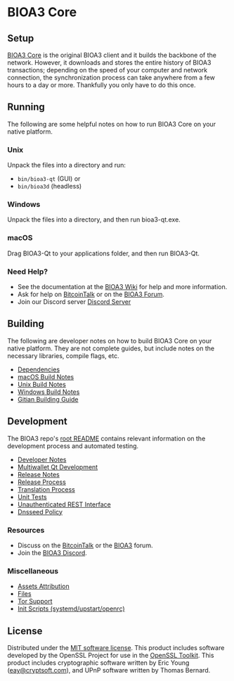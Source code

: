 BIOA3 Core
=============

Setup
---------------------
[BIOA3 Core](http://bioa3.org/wallet) is the original BIOA3 client and it builds the backbone of the network. However, it downloads and stores the entire history of BIOA3 transactions; depending on the speed of your computer and network connection, the synchronization process can take anywhere from a few hours to a day or more. Thankfully you only have to do this once.

Running
---------------------
The following are some helpful notes on how to run BIOA3 Core on your native platform.

### Unix

Unpack the files into a directory and run:

- `bin/bioa3-qt` (GUI) or
- `bin/bioa3d` (headless)

### Windows

Unpack the files into a directory, and then run bioa3-qt.exe.

### macOS

Drag BIOA3-Qt to your applications folder, and then run BIOA3-Qt.

### Need Help?

* See the documentation at the [BIOA3 Wiki](https://github.com/bioa3/BIOA3/wiki)
for help and more information.
* Ask for help on [BitcoinTalk](https://bitcointalk.org/index.php?topic=?) or on the [BIOA3 Forum](http://forum.bioa3.org/).
* Join our Discord server [Discord Server](https://discord.bioa3.org)

Building
---------------------
The following are developer notes on how to build BIOA3 Core on your native platform. They are not complete guides, but include notes on the necessary libraries, compile flags, etc.

- [Dependencies](dependencies.md)
- [macOS Build Notes](build-osx.md)
- [Unix Build Notes](build-unix.md)
- [Windows Build Notes](build-windows.md)
- [Gitian Building Guide](gitian-building.md)

Development
---------------------
The BIOA3 repo's [root README](/README.md) contains relevant information on the development process and automated testing.

- [Developer Notes](developer-notes.md)
- [Multiwallet Qt Development](multiwallet-qt.md)
- [Release Notes](release-notes.md)
- [Release Process](release-process.md)
- [Translation Process](translation_process.md)
- [Unit Tests](unit-tests.md)
- [Unauthenticated REST Interface](REST-interface.md)
- [Dnsseed Policy](dnsseed-policy.md)

### Resources
* Discuss on the [BitcoinTalk](https://bitcointalk.org/index.php?topic=?) or the [BIOA3](http://forum.bioa3.org/) forum.
* Join the [BIOA3 Discord](https://discord.bioa3.org).

### Miscellaneous
- [Assets Attribution](assets-attribution.md)
- [Files](files.md)
- [Tor Support](tor.md)
- [Init Scripts (systemd/upstart/openrc)](init.md)

License
---------------------
Distributed under the [MIT software license](/COPYING).
This product includes software developed by the OpenSSL Project for use in the [OpenSSL Toolkit](https://www.openssl.org/). This product includes
cryptographic software written by Eric Young ([eay@cryptsoft.com](mailto:eay@cryptsoft.com)), and UPnP software written by Thomas Bernard.

